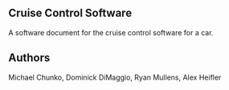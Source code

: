 ## Cruise Control Software
A software document for the cruise control software for a car.

## Authors
Michael Chunko, Dominick DiMaggio, Ryan Mullens, Alex Heifler